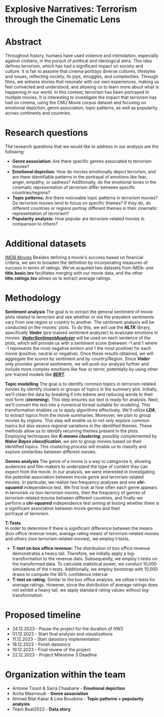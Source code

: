 # Explosive Narratives: Terrorism through the Cinematic Lens

# Abstract
Throughout history, humans have used violence and intimidation, especially against civilians, in the pursuit of political and ideological aims. This idea defines terrorism, which has had a significant impact on society and culture. It is fair to assume that cinema portrays diverse cultures, lifestyles and issues, reflecting society, its joys, struggles, and complexities. Through films, we witness stories that resonate with our own experiences, making us feel connected and understood, and allowing us to learn more about what is happening in our world. In this context, terrorism has been portrayed in multiple movies. It is interesting to investigate the impact that terrorism has had on cinema, using the CMU Movie corpus dataset and focusing on emotional depiction, genre association, topic patterns, as well as popularity across continents and countries.

# Research questions
The research questions that we would like to address in our analysis are the following:  

- **Genre association:** Are there specific genres associated to terrorism movies?
- **Emotional depiction:** How do movies emotionally depict terrorism, and are there identifiable patterns in the portrayal of emotions like fear, anger, empathy, or sadness? Additionally, do the emotional tones in the cinematic representation of terrorism differ between specific countries/regions?
- **Topic patterns:** Are there noticeable topic patterns in terrorism movies? Do terrorism movies tend to focus on specific themes? If they do, do different countries or regions portray different themes in their cinematic representation of terrorism?
- **Popularity analysis:** How popular are terrorism-related movies in comparison to others?

# Additional datasets
   [IMDB Movies](https://developer.imdb.com/non-commercial-datasets/) Besides defining a movie's success based on financial criteria, we aim to broaden the definition by incorporating measures of success in terms of ratings. We've acquired two datasets from IMDb: one **title.basic.tsv** facilitates merging with our movie data, and the other **title.ratings.tsv** allows us to extract average ratings.

# Methodology
**Sentiment analysis**
The goal is to extract the general sentiment of movie plots related to terrorism and see whether or not the prevalent sentiments vary from one region or country to another. The sentiment analysis will be conducted on the movies' plots.
To do this, we will use the ***NLTK*** library, specifically ***Vader*** (pre-trained sentiment analyzer) to evalutate emotions in movies. [***VaderSentimentAnalyzer***](https://github.com/cjhutto/vaderSentiment) will be used on each sentence of the plots, which will provide us with a sentiment score (between -1 and 1 where -1 represents the most negative emtion and 1 the most positive) for each movie (positive, neutral or negative). Once these results obtained, we will aggregate the scores by sentiment and by country/Region. Since ***Vader*** only provides general sentiments, we will push our analysis further and include more complex emotions like fear or terror, potentially by using other pre-trained models like [***BERT***](https://huggingface.co/bert-base-uncased). 


**Topic modelling**
The goal is to identify common topics in terrorism-related movies by identify clusters or groups of topics in the summary plot. Initially, we'll clean the data by breaking it into tokens and reducing words to their root form (***stemming***). This step ensures our text is ready for analysis. Next, we'll convert the text into a numerical format suitable for modeling. This transformation enables us to apply algorithms effectively. We'll utilize ***LDA***, to extract topics from the movie summaries. Moreover, we plan to group movies by regions. This step will enable us to not only explore common topics but also assess regional variations in the identified themes. These methods allow us to identify recurring themes present in the plots. Employing techniques like ***K-means clustering***, possibly complemented by ***Naive Bayes classification***, we aim to group movies based on their identified topics. This clustering process will enable us to classify and explore similarities between different movies.

**Genres analysis**
The genre of a movie is a way to categorize it, allowing audiences and film-makers to understand the type of content they can expect from the movie. In our analysis, we were interested in investigating the potential association between movie genre and terrorism-related movies. In particular, we realize two frequency analyses and one ***chi-squared*** independence test. We first look at how often each genre appears in terrorism vs non-terrorism movies, then the frequency of genres of terrorism-related movies between different countries, and finally we perform a ***chi-squared*** independence test aiming at testing whether there is a significant association between movie genres and their portrayal of terrorism.

**T-Tests**  
In order to determine if there is significant difference between the means (box office revenue mean, average rating mean) of terrorism-related movies and others (non terrorism-related movies), we employ t-tests.   
- **T-test on box office revenue:** The distribution of box office revenue demonstrates a heavy tail. Therefore, we initially apply a log-transformation to the revenue data. Subsequently, we employ t-tests on the transformed data. To calculate statistical power, we conduct 10,000 simulations of the t-tests. Additionally, we employ bootstrap with 10,000 draws to compute the 95% confidence interval
- **T-test on rating:** Similar to the box office analysis, we utilize t-tests for average ratings. However, since the distribution of average ratings does not exhibit a heavy tail, we apply standard rating values without log-transformation.


# Proposed timeline
- 24.12.2023 - Pause the project for the duration of HW2
- 01.12.2023 - Start final analysis and visualizations
- 11.12.2023 - Start datastory implementation
- 18.12.2023 - Finish datastory
- 19.12.2023 - Final review of the project
- 22.12.2023 - Project Milestone 3 Deadline
  
# Organization within the team

- Antoine Tissot & Sarra Chaabane - **Emotional depiction**
- Aicha Masmoudi - **Genre association**
- Ahmad Bilal Kakar & Lina Bousbina - **Topic patterns + popularity analysis**
- Team Boat2023 - **Data story**